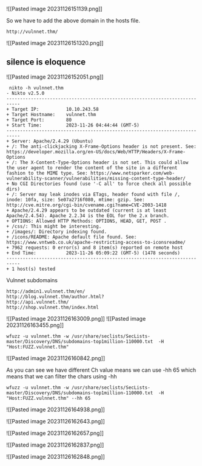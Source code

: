 
![[Pasted image 20231126151139.png]]

So we have to add the above domain in the hosts file.

```
http://vulnnet.thm/
```
![[Pasted image 20231126151320.png]]


## silence is eloquence

![[Pasted image 20231126152051.png]]



```
 nikto -h vulnnet.thm              
- Nikto v2.5.0
---------------------------------------------------------------------------
+ Target IP:          10.10.243.58
+ Target Hostname:    vulnnet.thm
+ Target Port:        80
+ Start Time:         2023-11-26 04:44:44 (GMT-5)
---------------------------------------------------------------------------
+ Server: Apache/2.4.29 (Ubuntu)
+ /: The anti-clickjacking X-Frame-Options header is not present. See: https://developer.mozilla.org/en-US/docs/Web/HTTP/Headers/X-Frame-Options
+ /: The X-Content-Type-Options header is not set. This could allow the user agent to render the content of the site in a different fashion to the MIME type. See: https://www.netsparker.com/web-vulnerability-scanner/vulnerabilities/missing-content-type-header/
+ No CGI Directories found (use '-C all' to force check all possible dirs)
+ /: Server may leak inodes via ETags, header found with file /, inode: 10fa, size: 5e07a2716f080, mtime: gzip. See: http://cve.mitre.org/cgi-bin/cvename.cgi?name=CVE-2003-1418
+ Apache/2.4.29 appears to be outdated (current is at least Apache/2.4.54). Apache 2.2.34 is the EOL for the 2.x branch.
+ OPTIONS: Allowed HTTP Methods: OPTIONS, HEAD, GET, POST .
+ /css/: This might be interesting.
+ /images/: Directory indexing found.
+ /icons/README: Apache default file found. See: https://www.vntweb.co.uk/apache-restricting-access-to-iconsreadme/
+ 7962 requests: 0 error(s) and 8 item(s) reported on remote host
+ End Time:           2023-11-26 05:09:22 (GMT-5) (1478 seconds)
---------------------------------------------------------------------------
+ 1 host(s) tested
```

Vulnnet subdomains
```
http://admin1.vulnnet.thm/en/
http://blog.vulnnet.thm/author.html?
http://api.vulnnet.thm/
http://shop.vulnnet.thm/index.html
```

![[Pasted image 20231126163009.png]]
![[Pasted image 20231126163455.png]]


```
wfuzz -u vulnnet.thm -w /usr/share/seclists/SecLists-master/Discovery/DNS/subdomains-top1million-110000.txt  -H "Host:FUZZ.vulnnet.thm"
```
![[Pasted image 20231126160842.png]]

As you can see we have different Ch value means we can use -hh 65 
which means that we can filter the chars using -hh
```
wfuzz -u vulnnet.thm -w /usr/share/seclists/SecLists-master/Discovery/DNS/subdomains-top1million-110000.txt  -H "Host:FUZZ.vulnnet.thm" --hh 65
```
![[Pasted image 20231126164938.png]]


![[Pasted image 20231126162643.png]]

![[Pasted image 20231126162657.png]]

![[Pasted image 20231126162837.png]]

![[Pasted image 20231126162848.png]]

